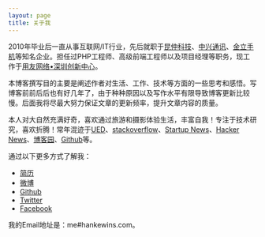 ```yaml
---
layout: page
title: 关于我
---
```


2010年毕业后一直从事互联网/IT行业，先后就职于[昆仲科技](http://www.ccjk.com/)、[中兴通讯](http://www.zte.com.cn/)、[金立手机](http://www.gionee.com/)等知名企业。担任过PHP工程师、高级前端工程师以及项目经理等职务，现工作于[用友网络•深圳创新中心](http://www.yonyou.com/)。

本博客撰写目的主要是阐述作者对生活、工作、技术等方面的一些思考和感悟。写博客前前后后也有好几年了，由于种种原因以及写作水平有限导致博客更新比较慢。后面我将尽最大努力保证文章的更新频率，提升文章内容的质量。

本人对大自然充满好奇，喜欢通过旅游和摄影体验生活，丰富自我！专注于技术研究，喜欢折腾！常年混迹于[UED](http://www.daqianduan.com/nav)、[stackoverflow](http://stackoverflow.com/)、[Startup News](http://news.dbanotes.net/)、[Hacker News](https://news.ycombinator.com/news)、[博客园](http://www.cnblogs.com/)、[Github](https://github.com/)等。

通过以下更多方式了解我：

- [简历](http://hankewins.com/profile)
- [微博](http://weibo.com/hankewins)
- [Github](https://github.com/hankewins)
- [Twitter](https://twitter.com/hankewins)
- [Facebook](https://www.facebook.com/hankewins)

我的Email地址是：me#hankewins.com。
